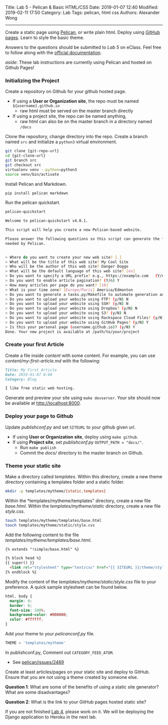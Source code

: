 Title: Lab 5 - Pelican & Basic HTML/CSS
Date: 2019-01-07 12:40
Modified: 2019-02-11 17:50
Category: Lab
Tags: pelican, html css
Authors: Alexander Wong

----

Create a static page using [Pelican](https://blog.getpelican.com/), or write plain html. Deploy using [GitHub pages](https://pages.github.com/). Learn to style the basic theme.

Answers to the questions should be submitted to *Lab 5* on eClass. Feel free to follow along with the [official documentation](https://docs.getpelican.com/en/stable/quickstart.html).

*aside*: These lab instructions are currently using Pelican and hosted on Github Pages!

### Initializing the Project

Create a repository on Github for your github hosted page.

* If using a **User or Organization site**, the repo must be named `${username}.github.io`
    * raw html must be served on the master branch directly
* If using a project site, the repo can be named anything,
    * raw html can also be on the master branch in a directory named `/docs`


Clone the repository, change directory into the repo. Create a branch named `src` and initialize a `python3` virtual environment.

```bash
git clone {git-repo-url}
cd {git-clone-url}
git branch src
git checkout src
virtualenv venv --python=python3
source venv/bin/activate
```

Install Pelican and Markdown.

```bash
pip install pelican markdown
```

Run the pelican quickstart.

```bash
pelican-quickstart

Welcome to pelican-quickstart v4.0.1.

This script will help you create a new Pelican-based website.

Please answer the following questions so this script can generate the files
needed by Pelican.

    
> Where do you want to create your new web site? [.] 
> What will be the title of this web site? My Cool Site
> Who will be the author of this web site? Danger Doggo
> What will be the default language of this web site? [en] 
> Do you want to specify a URL prefix? e.g., https://example.com   (Y/n) n
> Do you want to enable article pagination? (Y/n) Y
> How many articles per page do you want? [10] 
> What is your time zone? [Europe/Paris] America/Edmonton
> Do you want to generate a tasks.py/Makefile to automate generation and publishing? (Y/n) Y
> Do you want to upload your website using FTP? (y/N) N
> Do you want to upload your website using SSH? (y/N) N
> Do you want to upload your website using Dropbox? (y/N) N
> Do you want to upload your website using S3? (y/N) N
> Do you want to upload your website using Rackspace Cloud Files? (y/N) N
> Do you want to upload your website using GitHub Pages? (y/N) Y
> Is this your personal page (username.github.io)? (y/N) Y
Done. Your new project is available at /path/to/your/project
```

### Create your first Article

Create a file inside *content* with some content. For example, you can use *content/my-first-article.md* with the following:

```markdown
Title: My First Article
Date: 2019-01-07 8:00
Category: Blog

I like free static web hosting.
```

Generate and preview your site using `make devserver`. Your site should now be available at [http://localhost:8000](http://localhost:8000).

### Deploy your page to Github

Update *publishconf.py* and set `SITEURL` to your github given url.

* If using **User or Organization site**, deploy using `make github`.
* If using **Project site**, set *publishconf.py* `OUTPUT_PATH = "docs/"`.
    * Run `make publish`
    * Commit the *docs/* directory to the master branch on Github.

### Theme your static site

Make a directory called *templates*. Within this directory, create a new theme directory containing a templates folder and a static folder.

```bash
mkdir -p templates/mytheme/{static,templates}
```

Within the *templates/mytheme/templates" directory, create a new file *base.html*. Within the *templates/mytheme/static* directory, create a new file *style.css*.

```bash
touch templates/mytheme/templates/base.html
touch templates/mytheme/static/style.css
```

Add the following content to the file *templates/mytheme/templates/base.html*.

```html
{% extends "!simple/base.html" %}

{% block head %}
{{ super() }}
  <link rel="stylesheet" type="text/css" href="{{ SITEURL }}/theme/style.css" />
{% endblock %}
```

Modify the content of the *templates/mytheme/static/style.css* file to your preference. A quick sample stylesheet can be found below.

```css
html, body {
  margin: 0;
  border: 0;
  font-size: 100%;
  background-color: #000000;
  color: #ffffff;
}
```

Add your theme to your *pelicanconf.py* file.

```python
THEME = 'templates/mytheme'
```

In publishconf.py, Comment out `CATEGORY_FEED_ATOM`.
* See [pelican/issues/2489](https://github.com/getpelican/pelican/issues/2489)


Create at least articles/pages on your static site and deploy to GitHub. Ensure that you are not using a theme created by someone else.

**Question 1**: What are some of the benefits of using a static site generator? What are some disadvantages?

**Question 2**: What is the link to your GitHub pages hosted static site?

If you are not finished [Lab 4]({filename}lab-4.md), please work on it. We will be deploying the Django application to Heroku in the next lab.
